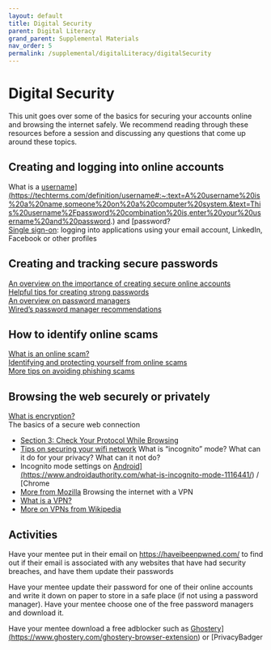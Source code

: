 ```yaml
---
layout: default
title: Digital Security
parent: Digital Literacy
grand_parent: Supplemental Materials
nav_order: 5
permalink: /supplemental/digitalLiteracy/digitalSecurity
---
```


# Digital Security

This unit goes over some of the basics for securing your accounts online and browsing the internet safely. We recommend reading through these resources before a session and discussing any questions that come up around these topics.

## Creating and logging into online accounts

What is a <a href="" target="_blank">username](https://techterms.com/definition/username#:~:text=A%20username%20is%20a%20name,someone%20on%20a%20computer%20system.&text=This%20username%2Fpassword%20combination%20is,enter%20your%20username%20and%20password.) and [password</a>?<br>
<a href="https://searchsecurity.techtarget.com/definition/single-sign-on" target="_blank">Single sign-on</a>: logging into applications using your email account, LinkedIn, Facebook or other profiles

## Creating and tracking secure passwords

<a href="https://www.cnet.com/how-to/9-rules-for-strong-passwords-how-to-create-and-remember-your-login-credentials/" target="_blank">An overview on the importance of creating secure online accounts</a><br>
<a href="https://support.google.com/accounts/answer/32040?hl=en) (if you do not want to use a password manager" target="_blank">Helpful tips for creating strong passwords</a><br>
<a href="https://www.consumerreports.org/digital-security/everything-you-need-to-know-about-password-managers/) (if you do want to use a password manager" target="_blank">An overview on password managers</a><br>
<a href="https://www.wired.com/story/best-password-managers/) (free and paid options" target="_blank">Wired’s password manager recommendations</a><br>

## How to identify online scams

<a href="https://heimdalsecurity.com/blog/top-online-scams/" target="_blank">What is an online scam?</a><br>
<a href="https://www.scamwatch.gov.au/get-help/protect-yourself-from-scams#how-to-spot-a-fake" target="_blank">Identifying and protecting yourself from online scams</a><br>
<a href="https://www.consumer.ftc.gov/articles/how-recognize-and-avoid-phishing-scams" target="_blank">More tips on avoiding phishing scams</a>

## Browsing the web securely or privately

<a href="https://digitalguardian.com/blog/what-data-encryption" target="_blank">What is encryption?</a><br>
The basics of a secure web connection

- <a href="https://www.makeuseof.com/tag/3-ways-check-security-internet-connection/#:~:text=You%20can%20tell%20if%20a,you%20that%20it's%20using%20HTTPS." target="_blank">Section 3: Check Your Protocol While Browsing</a>
- <a href="https://www.netspotapp.com/how-to-change-wifi-name.html" target="_blank">Tips on securing your wifi network</a>
  What is “incognito” mode? What can it do for your privacy? What can it not do?
- Incognito mode settings on <a href="https://support.google.com/chrome/answer/7440301?co=GENIE.Platform%3DAndroid&hl=en" target="_blank">Android](https://www.androidauthority.com/what-is-incognito-mode-1116441/) / [Chrome</a>
- <a href="https://www.mozilla.org/en-US/firefox/browsers/incognito-browser/" target="_blank">More from Mozilla</a>
  Browsing the internet with a VPN
- <a href="https://www.howtogeek.com/133680/htg-explains-what-is-a-vpn/" target="_blank">What is a VPN?</a>
- <a href="https://en.wikipedia.org/wiki/Virtual_private_network" target="_blank">More on VPNs from Wikipedia</a>

## Activities

Have your mentee put in their email on <a href="https://haveibeenpwned.com/" target="_blank">https://haveibeenpwned.com/</a> to find out if their email is associated with any websites that have had security breaches, and have them update their passwords

Have your mentee update their password for one of their online accounts and write it down on paper to store in a safe place (if not using a password manager).
Have your mentee choose one of the free password managers and download it.

Have your mentee download a free adblocker such as <a href="https://privacybadger.org/" target="_blank">Ghostery](https://www.ghostery.com/ghostery-browser-extension) or [PrivacyBadger</a>
